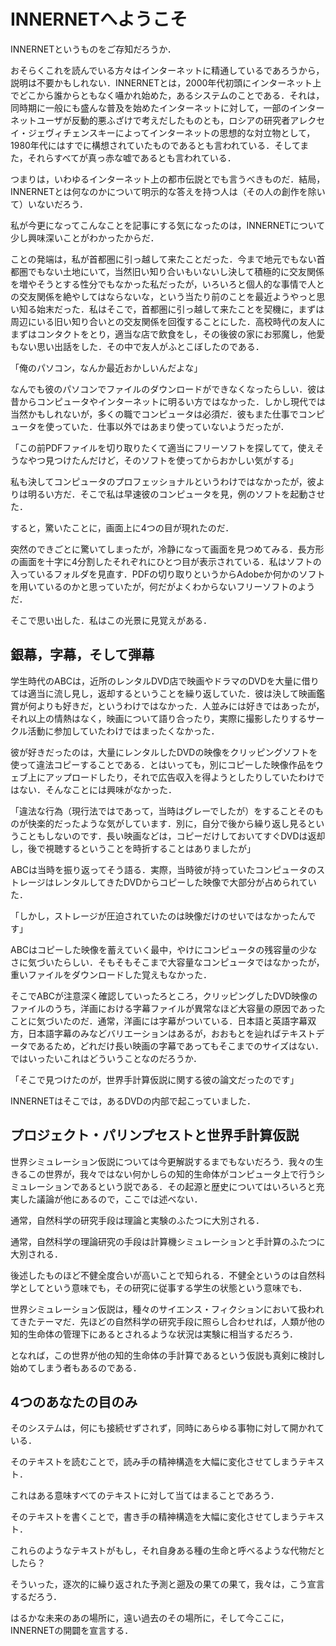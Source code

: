 # INNERNETへようこそ

INNERNETというものをご存知だろうか．

おそらくこれを読んでいる方々はインターネットに精通しているであろうから，説明は不要かもしれない．INNERNETとは，2000年代初頭にインターネット上でどこから誰からともなく囁かれ始めた，あるシステムのことである．それは，同時期に一般にも盛んな普及を始めたインターネットに対して，一部のインターネットユーザが反動的悪ふざけで考えだしたものとも，ロシアの研究者アレクセイ・ジェヴィチェンスキーによってインターネットの思想的な対立物として，1980年代にはすでに構想されていたものであるとも言われている．そしてまた，それらすべてが真っ赤な嘘であるとも言われている．

つまりは，いわゆるインターネット上の都市伝説とでも言うべきものだ．結局，INNERNETとは何なのかについて明示的な答えを持つ人は（その人の創作を除いて）いないだろう．

私が今更になってこんなことを記事にする気になったのは，INNERNETについて少し興味深いことがわかったからだ．

ことの発端は，私が首都圏に引っ越して来たことだった．今まで地元でもない首都圏でもない土地にいて，当然旧い知り合いもいないし決して積極的に交友関係を増やそうとする性分でもなかった私だったが，いろいろと個人的な事情で人との交友関係を絶やしてはならないな，という当たり前のことを最近ようやっと思い知る始末だった．私はそこで，首都圏に引っ越して来たことを契機に，まずは周辺にいる旧い知り合いとの交友関係を回復することにした．高校時代の友人にまずはコンタクトをとり，適当な店で飲食をし，その後彼の家にお邪魔し，他愛もない思い出話をした．その中で友人がふとこぼしたのである．

「俺のパソコン，なんか最近おかしいんだよな」

なんでも彼のパソコンでファイルのダウンロードができなくなったらしい．彼は昔からコンピュータやインターネットに明るい方ではなかった．しかし現代では当然かもしれないが，多くの職でコンピュータは必須だ．彼もまた仕事でコンピュータを使っていた．仕事以外ではあまり使っていないようだったが．

「この前PDFファイルを切り取りたくて適当にフリーソフトを探してて，使えそうなやつ見つけたんだけど，そのソフトを使ってからおかしい気がする」

私も決してコンピュータのプロフェッショナルというわけではなかったが，彼よりは明るい方だ．そこで私は早速彼のコンピュータを見，例のソフトを起動させた．

すると，驚いたことに，画面上に4つの目が現れたのだ．

突然のできごとに驚いてしまったが，冷静になって画面を見つめてみる．長方形の画面を十字に4分割したそれぞれにひとつ目が表示されている．私はソフトの入っているフォルダを見直す．PDFの切り取りというからAdobeか何かのソフトを用いているのかと思っていたが，何だがよくわからないフリーソフトのようだ．

そこで思い出した．私はこの光景に見覚えがある．

## 銀幕，字幕，そして弾幕
学生時代のABCは，近所のレンタルDVD店で映画やドラマのDVDを大量に借りては適当に流し見し，返却するということを繰り返していた．彼は決して映画鑑賞が何よりも好きだ，というわけではなかった．人並みには好きではあったが，それ以上の情熱はなく，映画について語り合ったり，実際に撮影したりするサークル活動に参加していたわけではまったくなかった．

彼が好きだったのは，大量にレンタルしたDVDの映像をクリッピングソフトを使って違法コピーすることである．とはいっても，別にコピーした映像作品をウェブ上にアップロードしたり，それで広告収入を得ようとしたりしていたわけではない．そんなことには興味がなかった．

「違法な行為（現行法ではであって，当時はグレーでしたが）をすることそのものが快楽的だったような気がしています．別に，自分で後から繰り返し見るということもしないのです．長い映画などは，コピーだけしておいてすぐDVDは返却し，後で視聴するということを時折することはありましたが」

ABCは当時を振り返ってそう語る．実際，当時彼が持っていたコンピュータのストレージはレンタルしてきたDVDからコピーした映像で大部分が占められていた．

「しかし，ストレージが圧迫されていたのは映像だけのせいではなかったんです」

ABCはコピーした映像を蓄えていく最中，やけにコンピュータの残容量の少なさに気づいたらしい．そもそもそこまで大容量なコンピュータではなかったが，重いファイルをダウンロードした覚えもなかった．

そこでABCが注意深く確認していったろところ，クリッピングしたDVD映像のファイルのうち，洋画における字幕ファイルが異常なほど大容量の原因であったことに気づいたのだ．通常，洋画には字幕がついている．日本語と英語字幕双方，日本語字幕のみなどバリエーションはあるが，おおもとを辿ればテキストデータであるため，どれだけ長い映画の字幕であってもそこまでのサイズはない．ではいったいこれはどういうことなのだろうか．

「そこで見つけたのが，世界手計算仮説に関する彼の論文だったのです」

INNERNETはそこでは，あるDVDの内部で起こっていました．

## プロジェクト・パリンプセストと世界手計算仮説
世界シミュレーション仮説については今更解説するまでもないだろう．我々の生きるこの世界が，我々ではない何かしらの知的生命体がコンピュータ上で行うシミュレーションであるという説である．その起源と歴史についてはいろいろと充実した議論が他にあるので，ここでは述べない．

通常，自然科学の研究手段は理論と実験のふたつに大別される．

通常，自然科学の理論研究の手段は計算機シミュレーションと手計算のふたつに大別される．

後述したものほど不健全度合いが高いことで知られる．不健全というのは自然科学としてという意味でも，その研究に従事する学生の状態という意味でも．

世界シミュレーション仮説は，種々のサイエンス・フィクションにおいて扱われてきたテーマだ．先ほどの自然科学の研究手段に照らし合わせれば，人類が他の知的生命体の管理下にあるとされるような状況は実験に相当するだろう．

となれば，この世界が他の知的生命体の手計算であるという仮説も真剣に検討し始めてしまう者もあるのである．



## 4つのあなたの目のみ
そのシステムは，何にも接続せずされず，同時にあらゆる事物に対して開かれている．

そのテキストを読むことで，読み手の精神構造を大幅に変化させてしまうテキスト．

これはある意味すべてのテキストに対して当てはまることであろう．

そのテキストを書くことで，書き手の精神構造を大幅に変化させてしまうテキスト．

これらのようなテキストがもし，それ自身ある種の生命と呼べるような代物だとしたら？

そういった，逐次的に繰り返された予測と遡及の果ての果て，我々は，こう宣言するだろう．

はるかな未来のあの場所に，遠い過去のその場所に，そして今ここに，INNERNETの開闢を宣言する．
